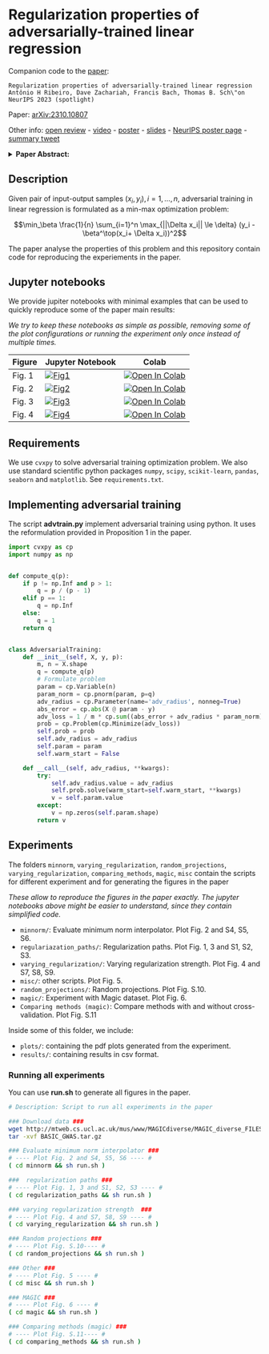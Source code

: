# Regularization properties of adversarially-trained linear regression




Companion code to the [paper](https://arxiv.org/abs/2310.10807): 
```
Regularization properties of adversarially-trained linear regression
Antônio H Ribeiro, Dave Zachariah, Francis Bach, Thomas B. Sch\"on
NeurIPS 2023 (spotlight)
```

Paper: [arXiv:2310.10807](https://arxiv.org/abs/2310.10807)

Other info:
[open review](https://openreview.net/forum?id=K8gLHZIgVW) - 
[video](https://recorder-v3.slideslive.com/?share=86229&s=006e4a99-1e12-463e-b7f1-6767feb64b7e) - 
[poster](https://antonior92.github.io/pdfs/posters/2023-Neurips.pdf) - 
[slides](https://antonior92.github.io/pdfs/slides/2023-NeurIPS.pdf) -
[NeurIPS poster page](https://nips.cc/virtual/2023/poster/72028) -
[summary tweet](https://twitter.com/ahortaribeiro/status/1732429927784292772)

<details>
<summary><b>Paper Abstract:</b></summary>
<i>State-of-the-art machine learning models can be vulnerable to very small input
perturbations that are adversarially constructed. Adversarial training is an 
effective approach to defend against it. Formulated as a min-max problem, it
searches for the best solution when the training data were corrupted by the 
worst-case attacks. Linear models are among the simple models where vulnerabilities 
can be observed and are the focus of our study. In this case, adversarial training 
leads to a convex optimization problem which can be formulated as the minimization 
of a finite sum. We provide a comparative analysis between the solution of adversarial 
training in linear regression and other regularization methods. Our main findings are 
that: (A) Adversarial training yields the minimum-norm interpolating solution in the 
overparameterized regime (more parameters than data), as long as the maximum disturbance
radius is smaller than a threshold. And, conversely, the minimum-norm interpolator is 
the solution to adversarial training with a given radius. (B) Adversarial training can 
be equivalent to parameter shrinking methods (ridge regression and Lasso). This happens
in the underparametrized region, for an appropriate choice of adversarial radius and 
zero-mean symmetrically distributed covariates. (C) For $\ell_\infty$-adversarial 
training---as in square-root Lasso---the choice of adversarial radius for optimal 
bounds does not depend on the additive noise variance. We confirm our theoretical 
findings with numerical examples.</i>
</details>





## Description

Given pair of input-output samples $(x_i, y_i), i = 1, \dots, n$, adversarial training in linear regression is 
formulated as  a min-max optimization problem:

$$\min_\beta \frac{1}{n} \sum_{i=1}^n \max_{||\Delta x_i|| \le \delta} (y_i - \beta^\top(x_i+ \Delta x_i))^2$$

The paper analyse the properties of this problem and this repository contain code for reproducing the experiements
in the paper.


## Jupyter notebooks
We provide jupiter notebooks with minimal examples that can be used to quickly reproduce some of the paper main results:

*We try to keep these notebooks as simple as possible, removing some of the plot configurations or
running the experiment only once instead of multiple times.*


| Figure   | Jupyter Notebook | Colab | 
| ----- | ---- | ---- |
| Fig. 1 | [![Fig1](https://img.shields.io/badge/Fig1-Notebook-f37626?logo=jupyter&style=flat)](notebooks/fig1.ipynb) | [![Open In Colab](https://colab.research.google.com/assets/colab-badge.svg)](https://colab.research.google.com/github/antonior92/advtrain-linreg/blob/main/notebooks/fig1.ipynb) |
| Fig. 2 |  [![Fig2](https://img.shields.io/badge/Fig2-Notebook-f37626?logo=jupyter&style=flat)](notebooks/fig2.ipynb) | [![Open In Colab](https://colab.research.google.com/assets/colab-badge.svg)](https://colab.research.google.com/github/antonior92/advtrain-linreg/blob/main/notebooks/fig2.ipynb) |
| Fig. 3 |  [![Fig3](https://img.shields.io/badge/Fig3-Notebook-f37626?logo=jupyter&style=flat)](notebooks/fig3.ipynb)  | [![Open In Colab](https://colab.research.google.com/assets/colab-badge.svg)](https://colab.research.google.com/github/antonior92/advtrain-linreg/blob/main/notebooks/fig3.ipynb) |
| Fig. 4 |   [![Fig4](https://img.shields.io/badge/Fig4-Notebook-f37626?logo=jupyter&style=flat)](notebooks/fig4.ipynb) | [![Open In Colab](https://colab.research.google.com/assets/colab-badge.svg)](https://colab.research.google.com/github/antonior92/advtrain-linreg/blob/main/notebooks/fig4.ipynb) |


## Requirements

We use `cvxpy` to solve adversarial training optimization problem. We also use standard scientific python packages
`numpy`, `scipy`, `scikit-learn`, `pandas`, `seaborn` and `matplotlib`. See `requirements.txt`.


## Implementing adversarial training


The script **advtrain.py** implement adversarial training using python. It uses the reformulation provided in Proposition 1 in the paper. 
```python
import cvxpy as cp
import numpy as np


def compute_q(p):
    if p != np.Inf and p > 1:
        q = p / (p - 1)
    elif p == 1:
        q = np.Inf
    else:
        q = 1
    return q


class AdversarialTraining:
    def __init__(self, X, y, p):
        m, n = X.shape
        q = compute_q(p)
        # Formulate problem
        param = cp.Variable(n)
        param_norm = cp.pnorm(param, p=q)
        adv_radius = cp.Parameter(name='adv_radius', nonneg=True)
        abs_error = cp.abs(X @ param - y)
        adv_loss = 1 / m * cp.sum((abs_error + adv_radius * param_norm) ** 2)
        prob = cp.Problem(cp.Minimize(adv_loss))
        self.prob = prob
        self.adv_radius = adv_radius
        self.param = param
        self.warm_start = False

    def __call__(self, adv_radius, **kwargs):
        try:
            self.adv_radius.value = adv_radius
            self.prob.solve(warm_start=self.warm_start, **kwargs)
            v = self.param.value
        except:
            v = np.zeros(self.param.shape)
        return v
```


## Experiments

The folders  `minnorm`, `varying_regularization`, `random_projections`, `varying_regularization`, `comparing_methods`, `magic`, `misc`
contain the scripts for different experiment and for generating the figures in the paper


*These allow to reproduce the figures in the paper exactly.
The jupyter notebooks above might be easier to understand, since they contain simplified code.*

- `minnorm/`: Evaluate minimum norm interpolator. Plot Fig. 2 and S4, S5, S6.
- `regulariazation_paths/`: Regularization paths. Plot Fig. 1, 3 and S1, S2, S3.
- `varying_regularization/`: Varying regularization strength. Plot Fig. 4 and S7, S8, S9.
- `misc/`: other scripts. Plot Fig. 5.
- `random_projections/`: Random projections. Plot Fig. S.10.
- `magic/`: Experiment with Magic dataset.  Plot Fig. 6.
- `Comparing methods (magic)`:  Compare methods with and without cross-validation. Plot Fig. S.11
  
Inside some of this folder, we include:
- `plots/`: containing the pdf plots generated from the experiment.
- `results/`: containing results in csv format.


### Running all experiments
You can use **run.sh** to generate all figures in the paper.

```sh
# Description: Script to run all experiments in the paper

### Download data ###
wget http://mtweb.cs.ucl.ac.uk/mus/www/MAGICdiverse/MAGIC_diverse_FILES/BASIC_GWAS.tar.gz
tar -xvf BASIC_GWAS.tar.gz

### Evaluate minimum norm interpolator ###
# ---- Plot Fig. 2 and S4, S5, S6 ---- #
( cd minnorm && sh run.sh )

###  regularization paths ###
# ---- Plot Fig. 1, 3 and S1, S2, S3 ---- #
( cd regularization_paths && sh run.sh )

### varying regularization strength  ###
# ---- Plot Fig. 4 and S7, S8, S9 ---- #
( cd varying_regularization && sh run.sh )

### Random projections ###
# ---- Plot Fig. S.10---- #
( cd random_projections && sh run.sh )

### Other ###
# ---- Plot Fig. 5 ---- #
( cd misc && sh run.sh )

### MAGIC ###
# ---- Plot Fig. 6 ---- #
( cd magic && sh run.sh )

### Comparing methods (magic) ###
# ---- Plot Fig. S.11---- #
( cd comparing_methods && sh run.sh )
```
